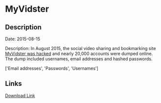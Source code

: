 # MyVidster

## Description

Date: 2015-08-15

Description:
In August 2015, the social video sharing and bookmarking site <a href="https://www.reddit.com/r/pwned/comments/3h4tud/myvidstercom_hacked_1_million_member_database/" target="_blank" rel="noopener">MyVidster was hacked</a> and nearly 20,000 accounts were dumped online. The dump included usernames, email addresses and hashed passwords.


['Email addresses', 'Passwords', 'Usernames']

## Links

[Download Link](https://link-to.net/1229997/714.6647793418623/dynamic/?r=bXl2aWRzdGVyLmNvbQ==)